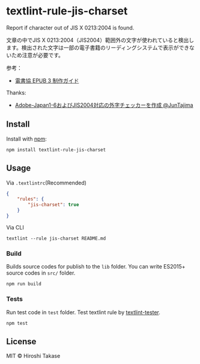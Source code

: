 # textlint-rule-jis-charset

Report if character out of JIS X 0213:2004 is found.

文章の中でJIS X 0213:2004（JIS2004）範囲外の文字が使われていると検出します。検出された文字は一部の電子書籍のリーディングシステムで表示ができないため注意が必要です。

参考：
* [電書協 EPUB 3 制作ガイド](http://ebpaj.jp/counsel/guide) 

Thanks:
* [Adobe-Japan1-6およびJIS2004対応の外字チェッカーを作成 @JunTajima](https://qiita.com/JunTajima/items/7878687adcc2e0685c47)

## Install

Install with [npm](https://www.npmjs.com/):

    npm install textlint-rule-jis-charset

## Usage

Via `.textlintrc`(Recommended)

```json
{
    "rules": {
        "jis-charset": true
    }
}
```

Via CLI

```
textlint --rule jis-charset README.md
```

### Build

Builds source codes for publish to the `lib` folder.
You can write ES2015+ source codes in `src/` folder.

    npm run build

### Tests

Run test code in `test` folder.
Test textlint rule by [textlint-tester](https://github.com/textlint/textlint-tester "textlint-tester").

    npm test

## License

MIT © Hiroshi Takase